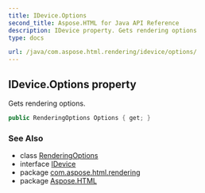```yaml
---
title: IDevice.Options
second_title: Aspose.HTML for Java API Reference
description: IDevice property. Gets rendering options
type: docs

url: /java/com.aspose.html.rendering/idevice/options/
---
```

## IDevice.Options property

Gets rendering options.

```java
public RenderingOptions Options { get; }
```

### See Also

* class [RenderingOptions](../../renderingoptions/)
* interface [IDevice](../)
* package [com.aspose.html.rendering](../../../com.aspose.html.rendering/)
* package [Aspose.HTML](../../../)
